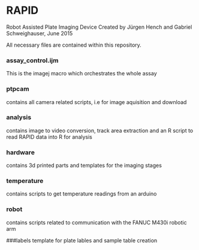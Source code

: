 # RAPID
Robot Assisted Plate Imaging Device
Created by Jürgen Hench and Gabriel Schweighauser, June 2015

All necessary files are contained within this repository.

### assay_control.ijm
This is the imagej macro which orchestrates the whole assay

### ptpcam
contains all camera related scripts, i.e for image aquisition and download

### analysis
contains image to video conversion, track area extraction and an R script to read RAPID data into R for analysis

### hardware
contains 3d printed parts and templates for the imaging stages

### temperature
contains scripts to get temperature readings from an arduino

### robot
contains scripts related to communication with the FANUC M430i robotic arm

###labels
template for plate lables and sample table creation

